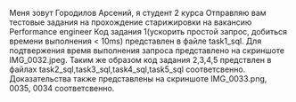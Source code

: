 Меня зовут Городилов Арсений, я студент 2 курса 
Отправляю вам тестовые задания на прохождение старижировки на вакансию  Performance engineer
Код  задания 1(ускорить простой запроc, добиться времени выполнения < 10ms) представлен в файле task1_sql. Для подтвержения время выполнения запроса представлено на скриншоте IMG_0032.jpeg.
Таким же образом код задания 2,3,4,5 предствлен  в файлах task2_sql,task3_sql,task4_sql,task5_sql соответсвенно. Доказательства также представлены на скриншоте IMG_0033.png, 0035, 0034 соответсвенно.
